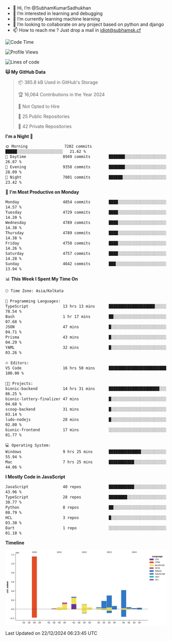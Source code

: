 - 👋 Hi, I’m @SubhamKumarSadhukhan
- 👀 I’m interested in learning and debugging
- 🌱 I’m currently learning machine learning
- 💞️ I’m looking to collaborate on any project based on python and django
- 📫 How to reach me ?
      Just drop a mail in idiot@subhamsk.cf

<!---
SubhamKumarSadhukhan/SubhamKumarSadhukhan is a ✨ special ✨ repository because its `README.md` (this file) appears on your GitHub profile.
You can click the Preview link to take a look at your changes.
--->


<!--START_SECTION:waka-->
![Code Time](http://img.shields.io/badge/Code%20Time-2%2C684%20hrs%2053%20mins-blue)

![Profile Views](http://img.shields.io/badge/Profile%20Views-0-blue)

![Lines of code](https://img.shields.io/badge/From%20Hello%20World%20I%27ve%20Written-2.9%20million%20lines%20of%20code-blue)

**🐱 My GitHub Data** 

> 📦 385.8 kB Used in GitHub's Storage 
 > 
> 🏆 16,064 Contributions in the Year 2024
 > 
> 🚫 Not Opted to Hire
 > 
> 📜 25 Public Repositories 
 > 
> 🔑 42 Private Repositories 
 > 
**I'm a Night 🦉** 

```text
🌞 Morning                7202 commits        █████░░░░░░░░░░░░░░░░░░░░   21.62 % 
🌆 Daytime                8949 commits        ███████░░░░░░░░░░░░░░░░░░   26.87 % 
🌃 Evening                9358 commits        ███████░░░░░░░░░░░░░░░░░░   28.09 % 
🌙 Night                  7801 commits        ██████░░░░░░░░░░░░░░░░░░░   23.42 % 
```
📅 **I'm Most Productive on Monday** 

```text
Monday                   4854 commits        ████░░░░░░░░░░░░░░░░░░░░░   14.57 % 
Tuesday                  4729 commits        ████░░░░░░░░░░░░░░░░░░░░░   14.20 % 
Wednesday                4789 commits        ████░░░░░░░░░░░░░░░░░░░░░   14.38 % 
Thursday                 4789 commits        ████░░░░░░░░░░░░░░░░░░░░░   14.38 % 
Friday                   4750 commits        ████░░░░░░░░░░░░░░░░░░░░░   14.26 % 
Saturday                 4757 commits        ████░░░░░░░░░░░░░░░░░░░░░   14.28 % 
Sunday                   4642 commits        ███░░░░░░░░░░░░░░░░░░░░░░   13.94 % 
```


📊 **This Week I Spent My Time On** 

```text
🕑︎ Time Zone: Asia/Kolkata

💬 Programming Languages: 
TypeScript               13 hrs 13 mins      ████████████████████░░░░░   78.54 % 
Bash                     1 hr 17 mins        ██░░░░░░░░░░░░░░░░░░░░░░░   07.68 % 
JSON                     47 mins             █░░░░░░░░░░░░░░░░░░░░░░░░   04.71 % 
Prisma                   43 mins             █░░░░░░░░░░░░░░░░░░░░░░░░   04.29 % 
YAML                     32 mins             █░░░░░░░░░░░░░░░░░░░░░░░░   03.26 % 

🔥 Editors: 
VS Code                  16 hrs 50 mins      █████████████████████████   100.00 % 

🐱‍💻 Projects: 
bionic-backend           14 hrs 31 mins      ██████████████████████░░░   86.25 % 
bionic-lottery-finalizer 47 mins             █░░░░░░░░░░░░░░░░░░░░░░░░   04.68 % 
scoop-backend            31 mins             █░░░░░░░░░░░░░░░░░░░░░░░░   03.14 % 
ludo-nodejs              28 mins             █░░░░░░░░░░░░░░░░░░░░░░░░   02.80 % 
bionic-frontend          17 mins             ░░░░░░░░░░░░░░░░░░░░░░░░░   01.77 % 

💻 Operating System: 
Windows                  9 hrs 25 mins       ██████████████░░░░░░░░░░░   55.94 % 
Mac                      7 hrs 25 mins       ███████████░░░░░░░░░░░░░░   44.06 % 
```

**I Mostly Code in JavaScript** 

```text
JavaScript               40 repos            ███████████░░░░░░░░░░░░░░   43.96 % 
TypeScript               28 repos            ████████░░░░░░░░░░░░░░░░░   30.77 % 
Python                   8 repos             ██░░░░░░░░░░░░░░░░░░░░░░░   08.79 % 
HCL                      3 repos             █░░░░░░░░░░░░░░░░░░░░░░░░   03.30 % 
Dart                     1 repo              ░░░░░░░░░░░░░░░░░░░░░░░░░   01.10 % 
```



**Timeline**

![Lines of Code chart](https://raw.githubusercontent.com/SubhamKumarSadhukhan/SubhamKumarSadhukhan/main/assets/bar_graph.png)


 Last Updated on 22/12/2024 06:23:45 UTC
<!--END_SECTION:waka-->

